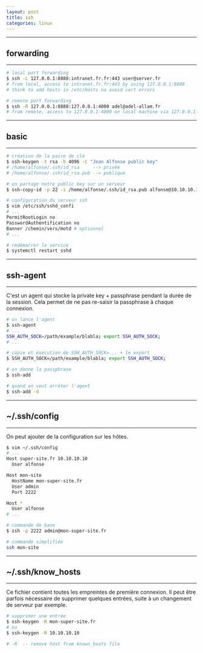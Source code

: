 ```yaml
---
layout: post
title: ssh
categories: linux
---
```

<!--more-->

---
## forwarding
---

```bash
# local port forwarding
$ ssh -L 127.0.0.1:8888:intranet.fr.fr:443 user@server.fr
# from local, access to intranet.fr.fr:443 by using 127.0.0.1:8888
# think to add hosts in /etc/hosts na avoid cert errors
```

```bash
# remote port forwarding
$ ssh -R 127.0.0.1:8888:127.0.0.1:4000 adel@adel-allam.fr
# from remote, access to 127.0.0.1:4000 on local machine via 127.0.0.1:8888
```

---
## basic
---

```bash
# création de la paire de clé
$ ssh-keygen -t rsa -b 4096 -C "Jean Alfonse public key"
# /home/alfonse/.ssh/id_rsa     --> privée
# /home/alfonse/.ssh/id_rsa.pub --> publique

# on partage notre public key sur un serveur
$ ssh-copy-id -p 22 -i /home/alfonse/.ssh/id_rsa.pub alfonse@10.10.10.10

# configuration du serveur ssh
$ vim /etc/ssh/sshd_confi
# ...
PermitRootLogin no
PasswordAuthentification no
Banner /chemin/vers/motd # optionnel
# ...

# redémarrer le service
$ systemctl restart sshd
```

---
## ssh-agent
---

C'est un agent qui stocke la private key + passphrase pendant la durée de la session. Cela permet de ne pas re-saisir la passphrase à chaque connexion.

```bash
# on lance l'agent
$ ssh-agent
# ...
SSH_AUTH_SOCK=/path/example/blabla; export SSH_AUTH_SOCK;
# ...

# copie et éxecution de SSH_AUTH_SOCK=... + le export
$ SSH_AUTH_SOCK=/path/example/blabla; export SSH_AUTH_SOCK;

# on donne la passphrase
$ ssh-add

# quand on veut arrêter l'agent
$ ssh-add -d
```

---
## ~/.ssh/config
---

On peut ajouter de la configuration sur les hôtes.
```bash
$ vim ~/.ssh/config
# ...
Host super-site.fr 10.10.10.10
  User alfonse

Host mon-site
  HostName mon-super-site.fr
  User admin
  Port 2222

Host *
  User alfonse
# ...
```

```bash
# commande de base
$ ssh -p 2222 admin@mon-super-site.fr

# commande simplifiée
ssh mon-site
```

---
## ~/.ssh/know_hosts
---

Ce fichier contient toutes les empreintes de première connexion. Il peut être parfois nécessaire de supprimer quelques entrées, suite à un changement de serveur par exemple.

```bash
# supprimer une entrée
$ ssh-keygen -R mon-super-site.fr
# ou
$ ssh-keygen -R 10.10.10.10

# -R  -- remove host from known_hosts file
```
